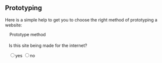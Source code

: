 <article><h2>Prototyping</h2>	<style type="text/css">.choice{display:none;font-size:3em;}fieldset{border:0;}</style>	<p>Here is a simple help to get you to choose the right method of prototyping a website:</p>	<fieldset>		<legend>Prototype method</legend>		<p>Is this site being made for the internet?</p>		<input type="radio" name="internet" id="yes" /><label for="yes">yes</label>		<input type="radio" name="internet" id="no" /><label for="no">no</label>	</fieldset>	<strong id="html" class="choice">HTML</strong>	<strong id="ps" class="choice">Photoshop</strong><script type="text/javascript" src="http://wnas.nl/scripts/jquery.js"></script>	<script type="text/javascript">jQuery(document).ready(function() {		$('#yes').click(function(){$('.choice').hide();$('#html').show();});	$('#no').click(function(){$('.choice').hide();$('#ps').show();});});</script></article>